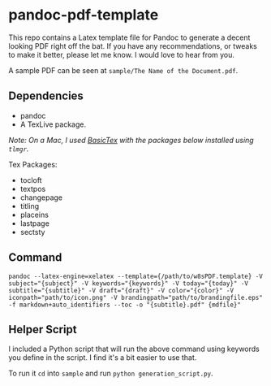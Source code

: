 # pandoc-pdf-template

This repo contains a Latex template file for Pandoc to generate a decent looking PDF right off the bat. If you have any recommendations, or tweaks to make it better, please let me know. I would love to hear from you.

A sample PDF can be seen at `sample/The Name of the Document.pdf`.

## Dependencies

* pandoc
* A TexLive package.

*Note: On a Mac, I used [BasicTex](http://www.tug.org/mactex/morepackages.html) with the packages below installed using `tlmgr`.*

Tex Packages:

* tocloft
* textpos
* changepage
* titling
* placeins
* lastpage
* sectsty


## Command

`pandoc --latex-engine=xelatex --template={/path/to/w8sPDF.template} -V subject="{subject}" -V keywords="{keywords}" -V today="{today}" -V subtitle="{subtitle}" -V draft="{draft}" -V color="{color}" -V iconpath="path/to/icon.png" -V brandingpath="path/to/brandingfile.eps" -f markdown+auto_identifiers --toc -o "{subtitle}.pdf" {mdfile}"`

## Helper Script

I included a Python script that will run the above command using keywords you define in the script. I find it's a bit easier to use that.

To run it `cd` into `sample` and run `python generation_script.py`.
